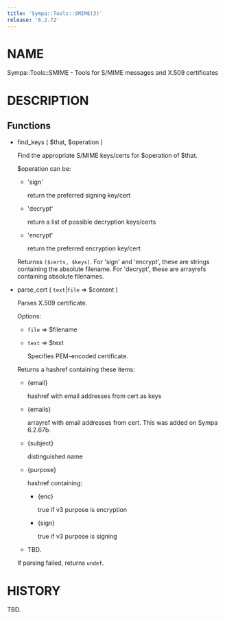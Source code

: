 ```yaml
---
title: 'Sympa::Tools::SMIME(3)'
release: '6.2.72'
---
```


# NAME

Sympa::Tools::SMIME - Tools for S/MIME messages and X.509 certificates

# DESCRIPTION

## Functions

- find\_keys ( $that, $operation )

    Find the appropriate S/MIME keys/certs for $operation of $that.

    $operation can be:

    - 'sign'

        return the preferred signing key/cert

    - 'decrypt'

        return a list of possible decryption keys/certs

    - 'encrypt'

        return the preferred encryption key/cert

    Returnss `($certs, $keys)`.
    For 'sign' and 'encrypt', these are strings containing the absolute filename.
    For 'decrypt', these are arrayrefs containing absolute filenames.

- parse\_cert ( `text`&#124;`file` => $content )

    Parses X.509 certificate.

    Options:

    - `file` => $filename
    - `text` => $text

        Specifies PEM-encoded certificate.

    Returns a hashref containing these items:

    - {email}

        hashref with email addresses from cert as keys

    - {emails}

        arrayref with email addresses from cert.
        This was added on Sympa 6.2.67b.

    - {subject}

        distinguished name

    - {purpose}

        hashref containing:

        - {enc}

            true if v3 purpose is encryption

        - {sign}

            true if v3 purpose is signing

    - TBD.

    If parsing failed, returns `undef`.

# HISTORY

TBD.
